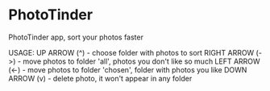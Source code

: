 # PhotoTinder
PhotoTinder app, sort your photos faster

USAGE: 
UP ARROW (^) - choose folder with photos to sort
RIGHT ARROW (->) - move photos to folder 'all', photos you don't like so much
LEFT ARROW (<-) - move photos to folder 'chosen', folder with photos you like
DOWN ARROW (v) - delete photo, it won't appear in any folder
